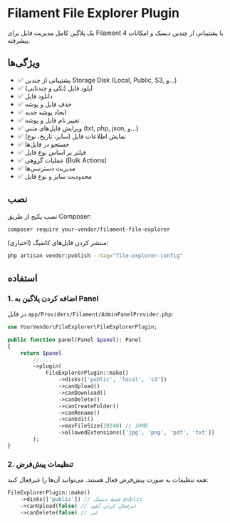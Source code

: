 # Filament File Explorer Plugin

یک پلاگین کامل مدیریت فایل برای Filament 4 با پشتیبانی از چندین دیسک و امکانات پیشرفته.

## ویژگی‌ها

- ✅ پشتیبانی از چندین Storage Disk (Local, Public, S3, و...)
- ✅ آپلود فایل (تکی و چندتایی)
- ✅ دانلود فایل
- ✅ حذف فایل و پوشه
- ✅ ایجاد پوشه جدید
- ✅ تغییر نام فایل و پوشه
- ✅ ویرایش فایل‌های متنی (txt, php, json, و...)
- ✅ نمایش اطلاعات فایل (سایز، تاریخ، نوع)
- ✅ جستجو در فایل‌ها
- ✅ فیلتر بر اساس نوع فایل
- ✅ عملیات گروهی (Bulk Actions)
- ✅ مدیریت دسترسی‌ها
- ✅ محدودیت سایز و نوع فایل

## نصب

نصب پکیج از طریق Composer:

```bash
composer require your-vendor/filament-file-explorer
```

منتشر کردن فایل‌های کانفیگ (اختیاری):

```bash
php artisan vendor:publish --tag="file-explorer-config"
```

## استفاده

### 1. اضافه کردن پلاگین به Panel

در فایل `app/Providers/Filament/AdminPanelProvider.php`:

```php
use YourVendor\FileExplorer\FileExplorerPlugin;

public function panel(Panel $panel): Panel
{
    return $panel
        // ...
        ->plugin(
            FileExplorerPlugin::make()
                ->disks(['public', 'local', 's3'])
                ->canUpload()
                ->canDownload()
                ->canDelete()
                ->canCreateFolder()
                ->canRename()
                ->canEdit()
                ->maxFileSize(10240) // 10MB
                ->allowedExtensions(['jpg', 'png', 'pdf', 'txt'])
        );
}
```

### 2. تنظیمات پیش‌فرض

همه تنظیمات به صورت پیش‌فرض فعال هستند. می‌توانید آن‌ها را غیرفعال کنید:

```php
FileExplorerPlugin::make()
    ->disks(['public']) // فقط دیسک public
    ->canUpload(false) // غیرفعال کردن آپلود
    ->canDelete(false) // غی